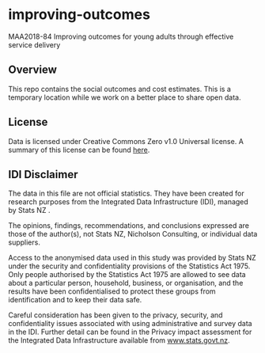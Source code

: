 # improving-outcomes
MAA2018-84 Improving outcomes for young adults through effective service delivery

## Overview
This repo contains the social outcomes and cost estimates. This is a temporary location while we work on a better place to share open data.

## License
Data is licensed under Creative Commons Zero v1.0 Universal license. A summary of this license can be found [here](https://creativecommons.org/publicdomain/zero/1.0/).

## IDI Disclaimer
The data in this file are not official statistics. They have been created for research purposes from the Integrated Data Infrastructure (IDI), managed by Stats NZ . 

The opinions, findings, recommendations, and conclusions expressed are those of the author(s), not Stats NZ, Nicholson Consulting, or individual data suppliers.  

Access to the anonymised data used in this study was provided by Stats NZ under the security and confidentiality provisions of the Statistics Act 1975. Only people authorised by the Statistics Act 1975 are allowed to see data about a particular person, household, business, or organisation, and the results  have been confidentialised to protect these groups from identification and to keep their data safe. 

Careful consideration has been given to the privacy, security, and confidentiality issues associated with using administrative and survey data in the IDI. Further detail can be found in the Privacy impact assessment for the Integrated Data Infrastructure available from www.stats.govt.nz. 

